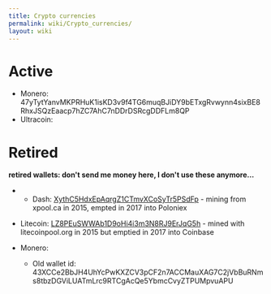 ```yaml
---
title: Crypto currencies
permalink: wiki/Crypto_currencies/
layout: wiki
---
```


Active
======

-   Monero:
    47yTytYanvMKPRHuK1isKD3v9f4TG6muqBJiDY9bETxgRvwynn4sixBE8RhxJSQzEaacp7hZC7AhC7nDDrDSRcgDDFLm8QP
-   Ultracoin:

Retired
=======

  
**retired wallets: don't send me money here, I don't use these
anymore...**

-   -   Dash:
        [XythC5HdxEpAqrgZ1CTmvXCoSyTr5PSdFp](https://chainz.cryptoid.info/dash/address.dws?XythC5HdxEpAqrgZ1CTmvXCoSyTr5PSdFp.htm) -
        mining from xpool.ca in 2015, empted in 2017 into Poloniex

-   Litecoin:
    [LZ8PEuSWWAb1D9oHi4i3m3N8RJ9ErJqG5h](http://ltc.blockr.io/address/info/LZ8PEuSWWAb1D9oHi4i3m3N8RJ9ErJqG5h) -
    mined with litecoinpool.org in 2015 but emptied in 2017 into
    Coinbase
-   Monero:
    -   Old wallet id:
        43XCCe2BbJH4UhYcPwKXZCV3pCF2n7ACCMauXAG7C2jVbBuRNms8tbzDGViLUATmLrc9RTCgAcQe5YbmcCvyZTPUMpvuAPU

